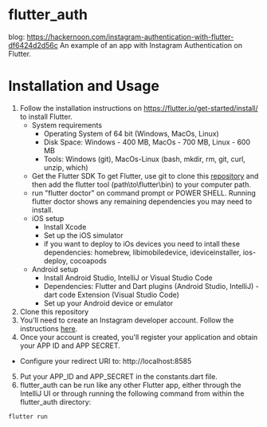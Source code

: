 # flutter_auth
blog: https://hackernoon.com/instagram-authentication-with-flutter-df6424d2d56c
An example of an app with Instagram Authentication on Flutter.

# Installation and Usage
1. Follow the installation instructions on https://flutter.io/get-started/install/ to install Flutter.
    * System requirements
        * Operating System of 64 bit (Windows, MacOs, Linux)
        * Disk Space: Windows - 400 MB, MacOs - 700 MB, Linux - 600 MB
        * Tools: Windows (git), MacOs-Linux (bash, mkdir, rm, git, curl, unzip, which)
    * Get the Flutter SDK
To get Flutter, use git to clone this [repository](https://github.com/flutter/flutter) and then add the flutter tool (path\to\flutter\bin) to your computer path.
    * run "flutter doctor" on command prompt or POWER SHELL.
    Running flutter doctor shows any remaining dependencies you may need to install.
    * iOS setup
        - Install Xcode
        - Set up the iOS simulator
        - if you want to deploy to iOs devices you need to intall these dependencies:
    homebrew, libimobiledevice, ideviceinstaller, ios-deploy, cocoapods
    * Android setup 
        - Install Android Studio, IntelliJ or Visual Studio Code
        - Dependencies: Flutter and Dart plugins (Android Studio, IntelliJ) - dart code Extension (Visual Studio Code)
        - Set up your Android device or emulator
2. Clone this repository
3. You'll need to create an Instagram developer account. Follow the instructions [here](https://www.instagram.com/developer/).
4. Once your account is created, you'll register your application and obtain your APP ID and APP SECRET.
  - Configure your redirect URI to: http://localhost:8585
5. Put your APP_ID and APP_SECRET in the constants.dart file.
5. flutter_auth can be run like any other Flutter app, either through the IntelliJ UI or
    through running the following command from within the flutter_auth directory:
```
flutter run
```

